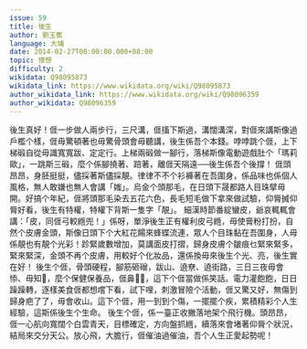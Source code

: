 ```yaml
---
issue: 59
title: 後生
author: 劉玉蕉
language: 大埔
date: 2014-02-27T00:00:00.000+08:00
topic: 懷想
difficulty: 2
wikidata: Q98095873
wikidata_link: https://www.wikidata.org/wiki/Q98095873
author_wikidata_link: https://www.wikidata.org/wiki/Q98096359
author_wikidata: Q98096359
---
```

後生真好！𠊎一步做人兩步行，三尺溝，𠊎搐下斯過，溝闊溝深，對𠊎來講斯像過戶檻个樣，𠊎毋驚頓著也毋驚骨頭會毋聽講，後生係吾个本錢。哱哱跳个𠊎，上下梯碫自從毋識寬寬跋、定定行。上梯兩碫做一腳行，落梯斯像電動遊戲肚个「瑪莉歐」，一跳斯三碫，麼个係腳撓著、踣著，離𠊎天隔遠──後生係吾个後撐！
𠊎頭昂昂，身胚挺挺，儘採著斯儘採靚。律律不不个衫褲著在吾圍身，係品味也係個人風格，無人敢嫌也無人會講「媸」。烏金个頭那毛，在日頭下晟都路人目珠擘毋開。好搞个年紀，𠊎將頭那毛染去五花六色，長毛短毛做下拿來做試驗，仰脣搣仰脣好看，後生有特權，特權下背斯一隻字「靚」。
細漢時節番綻蠻皮，爺哀輒輒會講：「皮，同𠊎弓較緪兜！」係呀，單淨後生正有權利皮弓緪，毋使膏粉打扮，自然个皮膚金頭，斯像日頭下个大紅花餳來蜂蝶流連，眾人个目珠黏在吾圍身，人毋係靚也有靚个光彩！跈緊歲數增加，莫講面皮打摺，歸身皮膚个皺痕乜緊來緊多，緊來緊深，金頭不再个皮膚，用較好个化妝品，還係換毋來後生个光、亮，後生實在好！
後生个𠊎，骨頭硬程，腳筋砸磳，跋山、遶尞、遶街路，三日三夜毋會悿、毋知𤸁，麼个保健保養品，𠊎鼻𪖐𪖐，這下个𠊎當做係笑話。電力灌飽飽，日日躁躁轉，逐樣美食𠊎都想嚐下看，試下哩，刺激冒險个活動，𠊎又驚又好，無傷到歸身疤了了，毋會收山。這下个𠊎，用一到到个傷，一擺擺个疾，累積精彩个人生經驗，這斯係後生个生命。
後生个𠊎，係一臺正收撇落地架个飛行機。頭昂昂，𠊎一心航向寬闊个白雲青天，目標確定，方向盤抓緪，續落來會堵著仰脣个狀況，結局來交分天公。放心飛，大膽行，𠊎催油過催油，吾个人生正愛起勢呢！